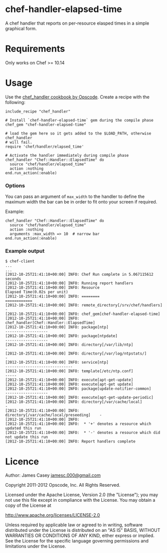 chef-handler-elapsed-time
=========================

A chef handler that reports on per-resource elasped times in a simple graphical form.

Requirements
============

Only works on Chef >= 10.14

Usage
=====

Use the
[chef_handler cookbook by Opscode](http://community.opscode.com/cookbooks/chef_handler).
Create a recipe with the following:

    include_recipe "chef_handler"

    # Install `chef-handler-elapsed-time` gem during the compile phase
    chef_gem "chef-handler-elapsed-time"

    # load the gem here so it gets added to the $LOAD_PATH, otherwise chef_handler
    # will fail.
    require 'chef/handler/elapsed_time'

    # Activate the handler immediately during compile phase
    chef_handler "Chef::Handler::ElapsedTime" do
      source "chef/handler/elapsed_time"
      action :nothing
    end.run_action(:enable)

### Options

You can pass an argument of `max_width` to the handler to define the
maximum width the bar can be in order to fit onto your screen if
required.

Example:

    chef_handler "Chef::Handler::ElapsedTime" do
      source "chef/handler/elapsed_time"
      action :nothing
      arguments :max_width => 10  # narrow bar
    end.run_action(:enable)

### Example output

    $ chef-client
    ...
    ...
    [2012-10-25T21:41:10+00:00] INFO: Chef Run complete in 5.067115612 seconds
    [2012-10-25T21:41:10+00:00] INFO: Running report handlers
    [2012-10-25T21:41:10+00:00] INFO: Resource                                  Elapsed Time(0.02s per unit)
    [2012-10-25T21:41:10+00:00] INFO: ========                                  ============
    [2012-10-25T21:41:10+00:00] INFO: remote_directory[/srv/chef/handlers]      -
    [2012-10-25T21:41:10+00:00] INFO: chef_gem[chef-handler-elapsed-time]
    [2012-10-25T21:41:10+00:00] INFO: chef_handler[Chef::Handler::ElapsedTime]
    [2012-10-25T21:41:10+00:00] INFO: package[ntp]                              -------------------
    [2012-10-25T21:41:10+00:00] INFO: package[ntpdate]                          -------------------
    [2012-10-25T21:41:10+00:00] INFO: directory[/var/lib/ntp]                   -
    [2012-10-25T21:41:10+00:00] INFO: directory[/var/log/ntpstats/]             -
    [2012-10-25T21:41:10+00:00] INFO: service[ntp]                              ------------------------------
    [2012-10-25T21:41:10+00:00] INFO: template[/etc/ntp.conf]                   -----
    [2012-10-25T21:41:10+00:00] INFO: execute[apt-get-update]
    [2012-10-25T21:41:10+00:00] INFO: execute[apt-get update]
    [2012-10-25T21:41:10+00:00] INFO: package[update-notifier-common]           -------------------
    [2012-10-25T21:41:10+00:00] INFO: execute[apt-get-update-periodic]
    [2012-10-25T21:41:10+00:00] INFO: directory[/var/cache/local]               -
    [2012-10-25T21:41:10+00:00] INFO: directory[/var/cache/local/preseeding]    -
    [2012-10-25T21:41:10+00:00] INFO:
    [2012-10-25T21:41:10+00:00] INFO:  * '+' denotes a resource which updated this run
    [2012-10-25T21:41:10+00:00] INFO:  * '-' denotes a resource which did not update this run
    [2012-10-25T21:41:10+00:00] INFO: Report handlers complete

Licence
=======

Author: James Casey <jamesc.000@gmail.com>

Copyright 2011-2012 Opscode, Inc. All Rights Reserved.

Licensed under the Apache License, Version 2.0 (the "License"); you may not use this file except in compliance with the License.  You may obtain a copy of the License at

  http://www.apache.org/licenses/LICENSE-2.0

Unless required by applicable law or agreed to in writing, software distributed under the License is distributed on an "AS IS" BASIS, WITHOUT WARRANTIES OR CONDITIONS OF ANY KIND, either express or implied.  See the License for the specific language governing permissions and limitations under the License.
